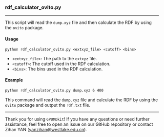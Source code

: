 ### rdf_calculator_ovito.py

---

This script will read the `dump.xyz` file and then calculate the RDF by using the `ovito` package.

#### Usage

```
python rdf_calculator_ovito.py <extxyz_file> <cutoff> <bins>
```

- `<extxyz_file>`: The path to the `extxyz` file.
- `<cutoff>`: The cutoff used in the RDF calculation.
- `<bins>`: The bins used in the RDF calculation.

#### Example

```sh
python rdf_calculator_ovito.py dump.xyz 6 400
```

This command will read the `dump.xyz` file and calculate the RDF by using the `ovito` package and output the `rdf.txt` file.



---

Thank you for using `GPUMDkit`! If you have any questions or need further assistance, feel free to open an issue on our GitHub repository or contact Zihan YAN (yanzihan@westlake.edu.cn).
